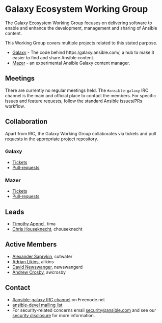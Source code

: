 # Galaxy Ecosystem Working Group

The Galaxy Ecosystem Working Group focuses on delivering software to enable and enhance the development, management and sharing of Ansible content.

This Working Group covers multiple projects related to this stated purpose.

* [Galaxy](https://github.com/ansible/galaxy) - The code behind https:/galaxy.ansible.com/, a hub to make it easier to find and share Ansible content.
* [Mazer](https://github.com/ansible/mazer) - an experimental Ansible Galaxy content manager.

## Meetings

There are currently no regular meetings held. The `#ansible-galaxy` IRC channel is the main and official place to contact the members. For specific issues and
feature requests, follow the standard Ansible issues/PRs workflow.

## Collaboration

Apart from IRC, the Galaxy Working Group collaborates via tickets and pull requests in the appropriate project repository.

### Galaxy

* [Tickets](https://github.com/ansible/galaxy/issues)
* [Pull-requests](https://github.com/ansible/galaxy/pulls)

### Mazer

* [Tickets](https://github.com/ansible/mazer/issues)
* [Pull-requests](https://github.com/ansible/mazer/pulls)

## Leads

* [Timothy Appnel](https://github.com/tima), tima
* [Chris Houseknecht](https://github.com/chouseknecht), chouseknecht

## Active Members
* [Alexander Saprykin](https://github.com/cutwater), cutwater
* [Adrian Likins](https://github.com/alikins), alikins
* [David Newswanger](https://github.com/newswangerd), newswangerd
* [Andrew Crosby](https://github.com/awcrosby), awcrosby


## Contact
* [#ansible-galaxy IRC channel](https://webchat.freenode.net/?channels=ansible-galaxy) on Freenode.net
* [ansible-devel mailing list](https://groups.google.com/forum/#!forum/ansible-devel)
* For security-related concerns email security@ansible.com and see our
    [security disclosure](https://www.ansible.com/security) for more information.
